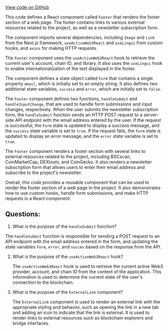[View code on GitHub](zoo-labs/zoo/blob/master/core/src/components/Footer/index.tsx)

This code defines a React component called `Footer` that renders the footer section of a web page. The footer contains links to various external resources related to the project, as well as a newsletter subscription form. 

The component imports several dependencies, including `Image` and `Link` from the Next.js framework, `useActiveWeb3React` and `useLingui` from custom hooks, and `axios` for making HTTP requests. 

The `Footer` component uses the `useActiveWeb3React` hook to retrieve the current user's account, chain ID, and library. It also uses the `useLingui` hook to enable internationalization of the text displayed in the footer. 

The component defines a state object called `Form` that contains a single property `email`, which is initially set to an empty string. It also defines two additional state variables, `success` and `error`, which are initially set to `false`. 

The `Footer` component defines two functions, `handleSubmit` and `handleInputChange`, that are used to handle form submissions and input changes, respectively. When the user submits the newsletter subscription form, the `handleSubmit` function sends an HTTP POST request to a server-side API endpoint with the email address entered by the user. If the request is successful, the `Form` state is updated to display a success message, and the `success` state variable is set to `true`. If the request fails, the `Form` state is updated to display an error message, and the `error` state variable is set to `true`. 

The `Footer` component renders a footer section with several links to external resources related to the project, including BSCscan, CoinMarketCap, DEXtools, and CoinGecko. It also renders a newsletter subscription form that allows users to enter their email address and subscribe to the project's newsletter. 

Overall, this code provides a reusable component that can be used to render the footer section of a web page in the project. It also demonstrates how to use custom hooks, handle form submissions, and make HTTP requests in a React component.
## Questions: 
 1. What is the purpose of the `handleSubmit` function?
   
   The `handleSubmit` function is responsible for sending a POST request to an API endpoint with the email address entered in the form, and updating the state variables `Form`, `error`, and `succes` based on the response from the API.

2. What is the purpose of the `useActiveWeb3React` hook?
   
   The `useActiveWeb3React` hook is used to retrieve the current active Web3 provider, account, and chain ID from the context of the application. This information is used to determine the current state of the user's connection to the blockchain.

3. What is the purpose of the `ExternalLink` component?
   
   The `ExternalLink` component is used to render an external link with the appropriate styling and behavior, such as opening the link in a new tab and adding an icon to indicate that the link is external. It is used to render links to external resources such as blockchain explorers and bridge interfaces.